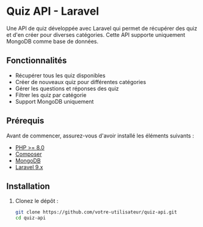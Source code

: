 # Quiz API - Laravel

Une API de quiz développée avec Laravel qui permet de récupérer des quiz et d'en créer pour diverses catégories. Cette API supporte uniquement MongoDB comme base de données.

## Fonctionnalités

- Récupérer tous les quiz disponibles
- Créer de nouveaux quiz pour différentes catégories
- Gérer les questions et réponses des quiz
- Filtrer les quiz par catégorie
- Support MongoDB uniquement

## Prérequis

Avant de commencer, assurez-vous d'avoir installé les éléments suivants :

- [PHP >= 8.0](https://www.php.net/)
- [Composer](https://getcomposer.org/)
- [MongoDB](https://www.mongodb.com/)
- [Laravel 9.x](https://laravel.com/)

## Installation

1. Clonez le dépôt :

   ```bash
   git clone https://github.com/votre-utilisateur/quiz-api.git
   cd quiz-api
   ```

   
